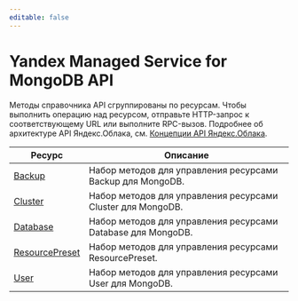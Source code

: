 ```yaml
---
editable: false
---
```


# Yandex Managed Service for MongoDB API
Методы справочника API сгруппированы по ресурсам. Чтобы выполнить операцию над ресурсом, отправьте HTTP-запрос к соответствующему URL или выполните RPC-вызов. Подробнее об архитектуре API Яндекс.Облака, см. [Концепции API Яндекс.Облака](/docs/api-design-guide/).

Ресурс | Описание
--- | ---
[Backup](Backup/index.md) | Набор методов для управления ресурсами Backup для MongoDB.
[Cluster](Cluster/index.md) | Набор методов для управления ресурсами Cluster для MongoDB.
[Database](Database/index.md) | Набор методов для управления ресурсами Database для MongoDB.
[ResourcePreset](ResourcePreset/index.md) | Набор методов для управления ресурсами ResourcePreset.
[User](User/index.md) | Набор методов для управления ресурсами User для MongoDB.
